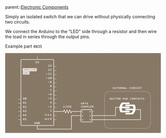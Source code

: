 parent::[Electronic Components](Electronic%20Components.md)

Simply an isolated switch that we can drive without physically connecting two circuits.


We connect the Arduino to the "LED" side through a resistor and then wire the load in series through the output pins.


Example part  `4N35`

![Pasted image 20221012123816](attachments/Pasted%20image%2020221012123816.png)